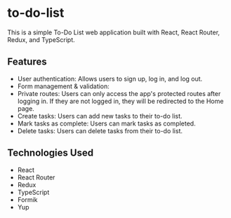 # to-do-list

This is a simple To-Do List web application built with React, React Router, Redux, and TypeScript.

## Features

- User authentication: Allows users to sign up, log in, and log out.
- Form management & validation:
- Private routes: Users can only access the app's protected routes after logging in. If they are not logged in, they will be redirected to the Home page.
- Create tasks: Users can add new tasks to their to-do list.
- Mark tasks as complete: Users can mark tasks as completed.
- Delete tasks: Users can delete tasks from their to-do list.

## Technologies Used

- React
- React Router
- Redux
- TypeScript
- Formik
- Yup
